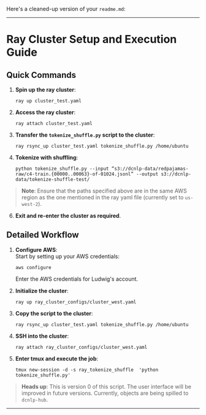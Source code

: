 Here's a cleaned-up version of your `readme.md`:

---

# Ray Cluster Setup and Execution Guide

## Quick Commands

1. **Spin up the ray cluster**:  
   ```
   ray up cluster_test.yaml
   ```

2. **Access the ray cluster**:  
   ```
   ray attach cluster_test.yaml
   ```

3. **Transfer the `tokenize_shuffle.py` script to the cluster**:  
   ```
   ray rsync_up cluster_test.yaml tokenize_shuffle.py /home/ubuntu
   ```

5. **Tokenize with shuffling**:  
   ```
   python tokenize_shuffle.py --input “s3://dcnlp-data/redpajamas-raw/c4-train.{00000..00063}-of-01024.jsonl” --output s3://dcnlp-data/tokenize-shuffle-test/
   ```

> **Note**: Ensure that the paths specified above are in the same AWS region as the one mentioned in the ray yaml file (currently set to `us-west-2`).

6. **Exit and re-enter the cluster as required**.

## Detailed Workflow

1. **Configure AWS**:  
   Start by setting up your AWS credentials:
   ```
   aws configure
   ```
   Enter the AWS credentials for Ludwig's account.

2. **Initialize the cluster**:  
   ```
   ray up ray_cluster_configs/cluster_west.yaml
   ```

3. **Copy the script to the cluster**:  
   ```
   ray rsync_up cluster_test.yaml tokenize_shuffle.py /home/ubuntu
   ```

4. **SSH into the cluster**:  
   ```
   ray attach ray_cluster_configs/cluster_west.yaml
   ```

5. **Enter tmux and execute the job**:  
   ```
   tmux new-session -d -s ray_tokenize_shuffle  'python tokenize_shuffle.py'
   ```

> **Heads up**: This is version 0 of this script. The user interface will be improved in future versions. Currently, objects are being spilled to `dcnlp-hub`.

--- 
